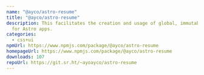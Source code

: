 ```yaml
---
name: "@ayco/astro-resume"
title: "@ayco/astro-resume"
description: This facilitates the creation and usage of global, immutable data
  for Astro apps.
categories:
  - css+ui
npmUrl: https://www.npmjs.com/package/@ayco/astro-resume
homepageUrl: https://www.npmjs.com/package/@ayco/astro-resume
downloads: 107
repoUrl: https://git.sr.ht/~ayoayco/astro-resume
---
```

